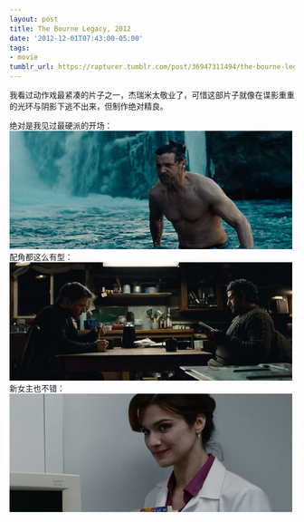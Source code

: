 ```yaml
---
layout: post
title: The Bourne Legacy, 2012
date: '2012-12-01T07:43:00-05:00'
tags:
- movie
tumblr_url: https://rapturer.tumblr.com/post/36947311494/the-bourne-legacy-2012
---
```

我看过动作戏最紧凑的片子之一，杰瑞米太敬业了，可惜这部片子就像在谍影重重的光环与阴影下逃不出来，但制作绝对精良。

绝对是我见过最硬派的开场： ![](/assets/img/tumblr_inline_mhjrimgjok1qz4rgp.jpg)配角都这么有型： ![](/assets/img/tumblr_inline_mhjrm91hu11qz4rgp.jpg)新女主也不错： ![](/assets/img/tumblr_inline_mhjrwglxn81qz4rgp.jpg)


